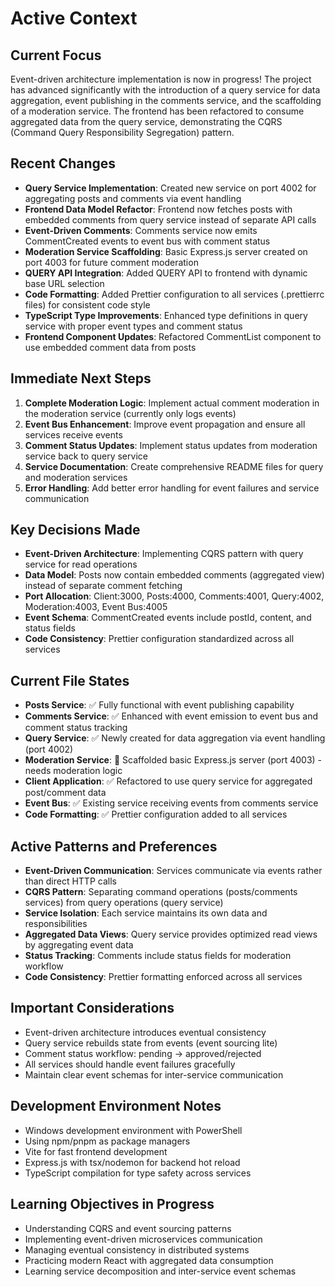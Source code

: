 # Active Context

## Current Focus
Event-driven architecture implementation is now in progress! The project has advanced significantly with the introduction of a query service for data aggregation, event publishing in the comments service, and the scaffolding of a moderation service. The frontend has been refactored to consume aggregated data from the query service, demonstrating the CQRS (Command Query Responsibility Segregation) pattern.

## Recent Changes
- **Query Service Implementation**: Created new service on port 4002 for aggregating posts and comments via event handling
- **Frontend Data Model Refactor**: Frontend now fetches posts with embedded comments from query service instead of separate API calls
- **Event-Driven Comments**: Comments service now emits CommentCreated events to event bus with comment status
- **Moderation Service Scaffolding**: Basic Express.js server created on port 4003 for future comment moderation
- **QUERY API Integration**: Added QUERY API to frontend with dynamic base URL selection
- **Code Formatting**: Added Prettier configuration to all services (.prettierrc files) for consistent code style
- **TypeScript Type Improvements**: Enhanced type definitions in query service with proper event types and comment status
- **Frontend Component Updates**: Refactored CommentList component to use embedded comment data from posts

## Immediate Next Steps
1. **Complete Moderation Logic**: Implement actual comment moderation in the moderation service (currently only logs events)
2. **Event Bus Enhancement**: Improve event propagation and ensure all services receive events
3. **Comment Status Updates**: Implement status updates from moderation service back to query service
4. **Service Documentation**: Create comprehensive README files for query and moderation services
5. **Error Handling**: Add better error handling for event failures and service communication

## Key Decisions Made
- **Event-Driven Architecture**: Implementing CQRS pattern with query service for read operations
- **Data Model**: Posts now contain embedded comments (aggregated view) instead of separate comment fetching
- **Port Allocation**: Client:3000, Posts:4000, Comments:4001, Query:4002, Moderation:4003, Event Bus:4005
- **Event Schema**: CommentCreated events include postId, content, and status fields
- **Code Consistency**: Prettier configuration standardized across all services

## Current File States
- **Posts Service**: ✅ Fully functional with event publishing capability
- **Comments Service**: ✅ Enhanced with event emission to event bus and comment status tracking
- **Query Service**: ✅ Newly created for data aggregation via event handling (port 4002)
- **Moderation Service**: 🔄 Scaffolded basic Express.js server (port 4003) - needs moderation logic
- **Client Application**: ✅ Refactored to use query service for aggregated post/comment data
- **Event Bus**: ✅ Existing service receiving events from comments service
- **Code Formatting**: ✅ Prettier configuration added to all services

## Active Patterns and Preferences
- **Event-Driven Communication**: Services communicate via events rather than direct HTTP calls
- **CQRS Pattern**: Separating command operations (posts/comments services) from query operations (query service)
- **Service Isolation**: Each service maintains its own data and responsibilities
- **Aggregated Data Views**: Query service provides optimized read views by aggregating event data
- **Status Tracking**: Comments include status fields for moderation workflow
- **Code Consistency**: Prettier formatting enforced across all services

## Important Considerations
- Event-driven architecture introduces eventual consistency
- Query service rebuilds state from events (event sourcing lite)
- Comment status workflow: pending → approved/rejected
- All services should handle event failures gracefully
- Maintain clear event schemas for inter-service communication

## Development Environment Notes
- Windows development environment with PowerShell
- Using npm/pnpm as package managers
- Vite for fast frontend development
- Express.js with tsx/nodemon for backend hot reload
- TypeScript compilation for type safety across services

## Learning Objectives in Progress
- Understanding CQRS and event sourcing patterns
- Implementing event-driven microservices communication  
- Managing eventual consistency in distributed systems
- Practicing modern React with aggregated data consumption
- Learning service decomposition and inter-service event schemas
